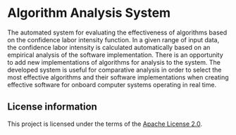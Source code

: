 # Algorithm Analysis System

The automated system for evaluating the effectiveness of algorithms based on the confidence labor intensity function. In a given range of input data, the confidence labor intensity is calculated automatically based on an empirical analysis of the software implementation. There is an opportunity to add new implementations of algorithms for analysis to the system. The developed system is useful for comparative analysis in order to select the most effective algorithms and their software implementations when creating effective software for onboard computer systems operating in real time.

## License information

This project is licensed under the terms of the [Apache License 2.0](https://github.com/Vasar007/algorithm_analysis/blob/master/LICENSE).